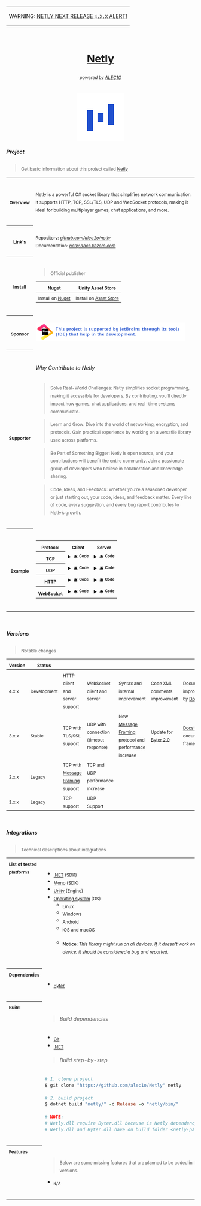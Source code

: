 <table>
  <tr>
    <td>
      <p>WARNING: <a href="https://github.com/alec1o/Netly/discussions/36#discussion-6204441">NETLY NEXT RELEASE <code>4.X.X</code> ALERT!</a></p>
    </td>
  </tr>
</table>

<br>

<h1 align="center"><a href="https://github.com/alec1o/netly">Netly</a></h1>

<h6 align="center"><sub>
powered by <a href="https://github.com/alec1o">ALEC1O</a><sub/>
</h6>

<div align="center">
  <img align="center" src="static/logo/netly-logo-3.png" width="128px" alt="netly logo">
</div>

##### Project

> <sub>Get basic information about this project called [Netly](https://github.com/alec1o/Netly)</sub>

<table>
    <tr>
      <th align="center" valign="center"><sub><strong>Overview</strong></sub></th>
<td>
<br>

<sub>Netly is a powerful C# socket library that simplifies network communication. It supports HTTP, TCP, SSL/TLS, UDP
and WebSocket protocols, making it ideal for building multiplayer games, chat applications, and more.</sub>

<br>
</td>
    </tr>
    <tr>
      <th align="center" valign="center"><sub><strong>Link's</strong></sub></th>
<td>
<br>

<sub>
Repository: <a href="https://github.com/alec1o/Netly"><i>github.com/alec1o/netly</i></a>
<br>
Documentation: <a href="https://netly.docs.kezero.com"><i>netly.docs.kezero.com</i></a>
</sub>

<br>
<br>
</td>
    </tr>
    <tr>
      <th align="center" valign="center"><sub><strong>Install</strong></sub></th>
<td>
<br>

> <sub>Official publisher</sub>

| <sub>Nuget</sub>                                                    | <sub>Unity Asset Store</sub>                                                                     |
|---------------------------------------------------------------------|--------------------------------------------------------------------------------------------------|
| <sub>Install on [Nuget](https://www.nuget.org/packages/Netly)</sub> | <sub>Install on [Asset Store ](https://assetstore.unity.com/packages/tools/network/225473)</sub> |

<br>
</td>
    </tr>
    <tr>
        <th align="center" valign="center"><sub><strong>Sponsor</strong></sub></th>
<td>
<br>

<div>
    <a href="https://www.jetbrains.com/community/opensource/"><img alt="JetBrains sponsor notice" src="/static/JetBrains%20sponsor.png" width="400px" /></a>
</div>

<br>
</td>
    </tr>
    <tr>
        <th align="center" valign="center"><sup><strong>Supporter</strong></sup></th>
<td>
<br>

<h6>Why Contribute to Netly</h6>

> <sub>Solve Real-World Challenges: Netly simplifies socket programming, making it accessible for developers. By
> contributing, you’ll directly impact how games, chat applications, and real-time systems communicate.</sub>

> <sub>Learn and Grow: Dive into the world of networking, encryption, and protocols. Gain practical experience by
> working on a versatile library used across platforms.</sub>

> <sub>Be Part of Something Bigger: Netly is open source, and your contributions will benefit the entire community. Join
> a passionate group of developers who believe in collaboration and knowledge sharing.</sub>

> <sub>Code, Ideas, and Feedback: Whether you’re a seasoned developer or just starting out, your code, ideas, and
> feedback matter. Every line of code, every suggestion, and every bug report contributes to Netly’s growth.</sub>

<br>
</td>
    </tr>
    <tr>
        <th align="center" valign="center"><sub><strong>Example</strong></sub></th>
<td>
<br>

<table>
    <tr>
      <th><sub><strong>Protocol</strong></sub></th>
      <th><sub><strong>Client</strong></sub></th>
      <th><sub><strong>Server</strong></sub></th>
    </tr>
    <tr>
      <th valign="center"><sub><strong>TCP</strong></sub></th>
<td valign="top">
<details>
<summary>🛎 <strong><sup><sub>Code </sub></sup></strong></summary>

```csharp
using Netly;


TCP.Client client = new TCP.Client(framing: true);


client.On.Open(() =>
{   

});

client.On.Close(() =>
{

});

client.On.Error((exception) =>
{

});

client.On.Data((data) =>
{

});

client.On.Event((name, data) =>
{

});

client.On.Modify((socket) =>
{

});

client.On.Encryption((certificate, chain, errors) =>
{

});

client.To.Open(new Host("1.1.1.1", 1111)); 
client.To.Close();
client.To.Data("data");
client.To.Event("name", "data");
client.To.Encryption(true); 
```

</details>
</td>
<td valign="top">
<details>
<summary>🛎 <strong><sup><sub>Code </sub></sup></strong></summary>


```csharp
using Netly;


TCP.Server server = new TCP.Server(framing: true);


server.On.Open(() =>
{   

});

server.On.Close(() =>
{

});

server.On.Error((exception) =>
{

});

server.On.Enter((client) =>
{
    client.On.Data(() =>
    {
        // core of: server.On.Data
    });
    
    client.On.Event(() =>
    {
        // core of: server.On.Event
    });
    
    client.On.Close(() =>
    {
        // core of: server.On.Exit
    });
});


server.On.Data((client, data) =>
{
    // impl of: **.Enter((client) => client.On.Data
});

server.On.Event((client, name, data) =>
{
    // impl of: **.Enter((client) => client.On.Event
});

server.On.Exit((client) =>
{
    // impl of: **.Enter((client) => client.On.Close
});

server.On.Modify((socket) =>
{

});

server.To.Open(new Host("1.1.1.1", 1111)); 
server.To.Close();
server.To.Data("data");
server.To.Event("name", "data");
server.To.Encryption(@mypfx, @mypfxpassword, SslProtocols.Tls12); 
```
</details>
</td>
    </tr>
    <tr>
        <th><sub><strong>UDP</strong></sub></th>
<td valign="top">


<details>
<summary>🛎 <strong><sup><sub>Code </sub></sup></strong></summary>

```csharp

```

</details>
</td>
<td valign="top">


<details>
<summary>🛎 <strong><sup><sub>Code </sub></sup></strong></summary>

```csharp

```

</details>
</td>
    </tr>
    <tr>
        <th><sub><strong>HTTP</strong></sub></th>
<td valign="top">


<details>
<summary>🛎 <strong><sup><sub>Code </sub></sup></strong></summary>

```csharp

```

</details>
</td>
<td valign="top">


<details>
<summary>🛎 <strong><sup><sub>Code </sub></sup></strong></summary>

```csharp

```

</details>
</td>
    </tr>
    <tr>
        <th><sub><strong>WebSocket</strong></sub></th>
<td valign="top">


<details>
<summary>🛎 <strong><sup><sub>Code </sub></sup></strong></summary>

```csharp

```

</details>
</td>
<td valign="top">


<details>
<summary>🛎 <strong><sup><sub>Code </sub></sup></strong></summary>

```csharp

```

</details>
</td>
    </tr>
</table>

<br>
</td>
    </tr>
</table>

<br>

##### Versions

> <sub>Notable changes</sub>

| <sub>Version</sub> | <sub>Status</sub>      |                                                                               |                                                   |                                                                                                    |                                                                    |                                                                                       |
|--------------------|------------------------|-------------------------------------------------------------------------------|---------------------------------------------------|----------------------------------------------------------------------------------------------------|--------------------------------------------------------------------|---------------------------------------------------------------------------------------|
| <sub>4.x.x</sub>   | <sub>Development</sub> | <sub>HTTP client and server support</sub>                                     | <sub>WebSocket client and server</sub>            | <sub>Syntax and internal improvement</sub>                                                         | <sub>Code XML comments improvement</sub>                           | <sub>Documentation improvement by [DocFx](https://github.com/dotnet/docfx)</sub>      |
| <sub>3.x.x</sub>   | <sub>Stable</sub>      | <sub>TCP with TLS/SSL support</sub>                                           | <sub>UDP with connection (timeout response)</sub> | <sub>New [Message Framing](https://bit.ly/message-framing) protocol and performance increase</sub> | <sub>Update for [Byter 2.0](https://github.com/alec1o/Byter)</sub> | <sub>[Docsify](https://github.com/docsifyjs/docsify) as documentation framework</sub> |
| <sub>2.x.x</sub>   | <sub>Legacy</sub>      | <sub>TCP with [Message Framing](https://bit.ly/message-framing) support</sub> | <sub>TCP and UDP performance increase</sub>       |                                                                                                    |                                                                    |                                                                                       |
| <sub>1.x.x</sub>   | <sub>Legacy</sub>      | <sub>TCP support</sub>                                                        | <sub>UDP Support</sub>                            |                                                                                                    |                                                                    |                                                                                       |

<br>

##### Integrations

> <sub>Technical descriptions about integrations</sub>

<table>
    <tr valign="top" align="left">
        <th><sub>List of tested platforms</sub></th>
<td valign="top" align="left">
<br>

- <sub>[.NET](https://dotnet.microsoft.com) (SDK)</sub>
- <sub>[Mono](https://mono-project.com) (SDK)</sub>
- <sub>[Unity](https://unity.com) (Engine)</sub>
- <sub>[Operating system](https://en.wikipedia.org/wiki/Operating_system) (OS)</sub>
    - <sub>Linux</sub>
    - <sub>Windows</sub>
    - <sub>Android</sub>
    - <sub>iOS and macOS</sub><br><br>
    - <sub><strong>Notice</strong>: <i>This library might run on all devices. If it doesn't work on any device, it
      should be considered a bug and reported.<i><sub>

<br>
</td>
    </tr>
    <tr valign="top" align="left">
        <th><sub>Dependencies</sub></th>
<td valign="top" align="left">
<br>

- <sub>[Byter](https://github.com/alec1o/Byter)</sub>

<br>
</td>
    </tr>
    <tr valign="top" align="left">
        <th><sub>Build</sub></th>
<td valign="top" align="left">
<br>

> ###### Build dependencies

- <sub>[Git](http://git-scm.com/)</sub>
- <sub>[.NET](http://dot.net)</sub>

> ###### Build step-by-step

```rb
# 1. clone project
$ git clone "https://github.com/alec1o/Netly" netly 

# 2. build project
$ dotnet build "netly/" -c Release -o "netly/bin/"

# NOTE:
# Netly.dll require Byter.dll because is Netly dependency
# Netly.dll and Byter.dll have on build folder <netly-path>/bin/
```

<br>
</td>
    </tr>
    <tr valign="top" align="left">
        <th><sub>Features</sub></th>
<td valign="top" align="left">
<br>

> <sub>Below are some missing features that are planned to be added in later versions.</sub><br>

- <sub>``N/A``</sub>

<br>
</td>
    </tr>
</table>